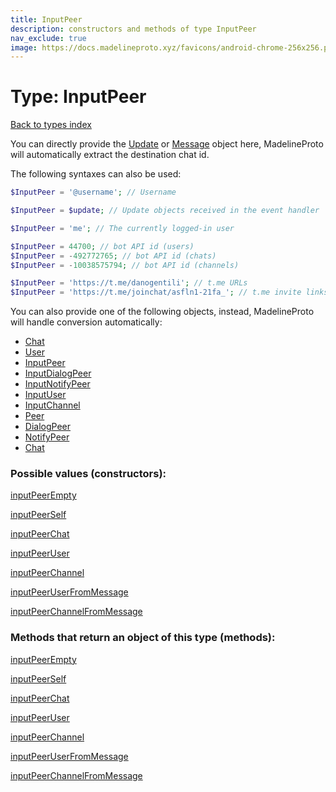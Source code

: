 ```yaml
---
title: InputPeer
description: constructors and methods of type InputPeer
nav_exclude: true
image: https://docs.madelineproto.xyz/favicons/android-chrome-256x256.png
---
```

# Type: InputPeer
[Back to types index](index.html)

You can directly provide the [Update](Update.html) or [Message](Message.html) object here, MadelineProto will automatically extract the destination chat id.

The following syntaxes can also be used:

```php
$InputPeer = '@username'; // Username

$InputPeer = $update; // Update objects received in the event handler

$InputPeer = 'me'; // The currently logged-in user

$InputPeer = 44700; // bot API id (users)
$InputPeer = -492772765; // bot API id (chats)
$InputPeer = -10038575794; // bot API id (channels)

$InputPeer = 'https://t.me/danogentili'; // t.me URLs
$InputPeer = 'https://t.me/joinchat/asfln1-21fa_'; // t.me invite links

```

You can also provide one of the following objects, instead, MadelineProto will handle conversion automatically:  

- [Chat](Chat.html)
- [User](User.html)
- [InputPeer](InputPeer.html)
- [InputDialogPeer](InputDialogPeer.html)
- [InputNotifyPeer](InputNotifyPeer.html)
- [InputUser](InputUser.html)
- [InputChannel](InputChannel.html)
- [Peer](Peer.html)
- [DialogPeer](DialogPeer.html)
- [NotifyPeer](NotifyPeer.html)
- [Chat](Chat.html)




### Possible values (constructors):

[inputPeerEmpty](/API_docs/constructors/inputPeerEmpty.html)  

[inputPeerSelf](/API_docs/constructors/inputPeerSelf.html)  

[inputPeerChat](/API_docs/constructors/inputPeerChat.html)  

[inputPeerUser](/API_docs/constructors/inputPeerUser.html)  

[inputPeerChannel](/API_docs/constructors/inputPeerChannel.html)  

[inputPeerUserFromMessage](/API_docs/constructors/inputPeerUserFromMessage.html)  

[inputPeerChannelFromMessage](/API_docs/constructors/inputPeerChannelFromMessage.html)  



### Methods that return an object of this type (methods):



[inputPeerEmpty](/API_docs/constructors/inputPeerEmpty.html)  

[inputPeerSelf](/API_docs/constructors/inputPeerSelf.html)  

[inputPeerChat](/API_docs/constructors/inputPeerChat.html)  

[inputPeerUser](/API_docs/constructors/inputPeerUser.html)  

[inputPeerChannel](/API_docs/constructors/inputPeerChannel.html)  

[inputPeerUserFromMessage](/API_docs/constructors/inputPeerUserFromMessage.html)  

[inputPeerChannelFromMessage](/API_docs/constructors/inputPeerChannelFromMessage.html)  

